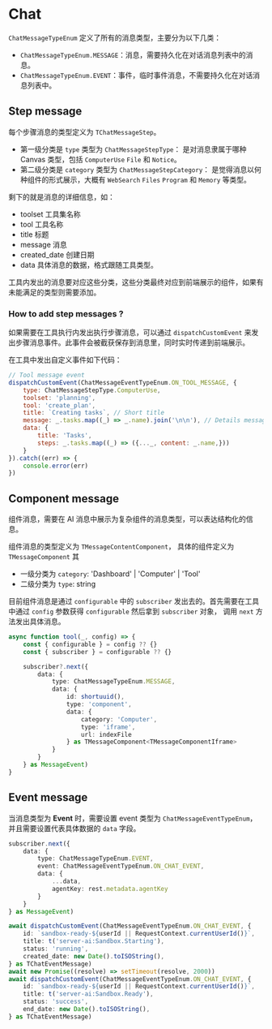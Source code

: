 # Chat

`ChatMessageTypeEnum` 定义了所有的消息类型，主要分为以下几类：
- `ChatMessageTypeEnum.MESSAGE`：消息，需要持久化在对话消息列表中的消息。
- `ChatMessageTypeEnum.EVENT`：事件，临时事件消息，不需要持久化在对话消息列表中。

## Step message

每个步骤消息的类型定义为 `TChatMessageStep`。

- 第一级分类是 `type` 类型为 `ChatMessageStepType`： 是对消息隶属于哪种 Canvas 类型，包括 `ComputerUse` `File` 和 `Notice`。
- 第二级分类是 `category` 类型为 `ChatMessageStepCategory`： 是觉得消息以何种组件的形式展示，大概有 `WebSearch` `Files` `Program` 和 `Memory` 等类型。

剩下的就是消息的详细信息，如：
- toolset 工具集名称
- tool 工具名称
- title 标题
- message 消息
- created_date 创建日期
- data 具体消息的数据，格式跟随工具类型。

工具内发出的消息要对应这些分类，这些分类最终对应到前端展示的组件，如果有未能满足的类型则需要添加。


### How to add step messages ?

如果需要在工具执行内发出执行步骤消息，可以通过 `dispatchCustomEvent` 来发出步骤消息事件。此事件会被截获保存到消息里，同时实时传递到前端展示。

在工具中发出自定义事件如下代码：

```javascript
// Tool message event
dispatchCustomEvent(ChatMessageEventTypeEnum.ON_TOOL_MESSAGE, {
    type: ChatMessageStepType.ComputerUse,
    toolset: 'planning',
    tool: 'create_plan',
    title: `Creating tasks`, // Short title
    message: _.tasks.map((_) => _.name).join('\n\n'), // Details message
    data: {
        title: 'Tasks',
        steps: _.tasks.map((_) => ({..._, content: _.name,}))
    }
}).catch((err) => {
    console.error(err)
})
```

## Component message

组件消息，需要在 AI 消息中展示为复杂组件的消息类型，可以表达结构化的信息。

组件消息的类型定义为 `TMessageContentComponent`， 具体的组件定义为 `TMessageComponent` 其

- 一级分类为 `category`: 'Dashboard' | 'Computer' | 'Tool'
- 二级分类为 `type`: string

目前组件消息是通过 `configurable` 中的 `subscriber` 发出去的。首先需要在工具中通过 `config` 参数获得 `configurable` 然后拿到 `subscriber` 对象，
调用 `next` 方法发出具体消息。

```typescript
async function tool(_, config) => {
	const { configurable } = config ?? {}
	const { subscriber } = configurable ?? {}

    subscriber?.next({
        data: {
            type: ChatMessageTypeEnum.MESSAGE,
            data: {
                id: shortuuid(),
                type: 'component',
                data: {
                    category: 'Computer',
                    type: 'iframe',
                    url: indexFile
                } as TMessageComponent<TMessageComponentIframe>
            }
        }
    } as MessageEvent)
}
```

## Event message

当消息类型为 **Event** 时，需要设置 event 类型为 `ChatMessageEventTypeEnum`，并且需要设置代表具体数据的 `data` 字段。

```typescript
subscriber.next({
    data: {
        type: ChatMessageTypeEnum.EVENT,
        event: ChatMessageEventTypeEnum.ON_CHAT_EVENT,
        data: {
            ...data,
            agentKey: rest.metadata.agentKey
        }
    }
} as MessageEvent)

await dispatchCustomEvent(ChatMessageEventTypeEnum.ON_CHAT_EVENT, {
    id: `sandbox-ready-${userId || RequestContext.currentUserId()}`,
    title: t('server-ai:Sandbox.Starting'),
    status: 'running',
    created_date: new Date().toISOString(),
} as TChatEventMessage)
await new Promise((resolve) => setTimeout(resolve, 2000))
await dispatchCustomEvent(ChatMessageEventTypeEnum.ON_CHAT_EVENT, {
    id: `sandbox-ready-${userId || RequestContext.currentUserId()}`,
    title: t('server-ai:Sandbox.Ready'),
    status: 'success',
    end_date: new Date().toISOString(),
} as TChatEventMessage)
```
